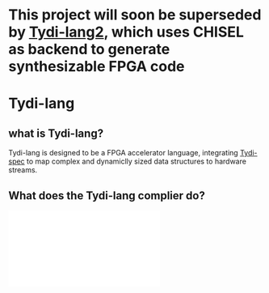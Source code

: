 # This project will soon be superseded by [Tydi-lang2](https://github.com/twoentartian/tydi-lang-2), which uses CHISEL as backend to generate synthesizable FPGA code

# Tydi-lang

## what is Tydi-lang?

Tydi-lang is designed to be a FPGA accelerator language, integrating [Tydi-spec](https://ieeexplore.ieee.org/document/9098092) to map complex and dynamiclly sized data structures to hardware streams.

## What does the Tydi-lang complier do?

![tydi-lang_front_end](./img/tydi_frontend.drawio.pdf)